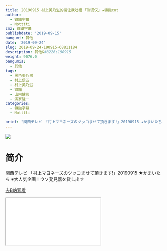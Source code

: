```yaml
---
title: 20190915 村上美乃滋的请让我吐槽 ｢测谎仪｣ ★镰鼬cut
author:
  - 镰鼬字幕
  - Notttti
zmz: 镰鼬字幕
publishdate: '2019-09-15'
bangumi: 其他
date: '2019-09-24'
slug: 2019-09-24-190915-68811184
description: 其他&#8226;190915
weight: 9076.0
bangumis:
  - 其他
tags:
  - 黑色美乃滋
  - 村上信五
  - 村上美乃滋
  - 镰鼬
  - 山内健司
  - 滨家隆一
categories:
  - 镰鼬字幕
  - Notttti

brief: "関西テレビ 「村上マヨネーズのツッコませて頂きます!」20190915 ★かまいたち ※大人気企画！ウソ発見器を貸し出す"
---
```

![](https://raw.githubusercontent.com/tcgriffith/owaraisite/master/static/tmpimg/447a426ac05e916a16b7890e191f775162b0958a.jpg.480.jpg)
# 简介  
関西テレビ
「村上マヨネーズのツッコませて頂きます!」20190915 ★かまいたち
※大人気企画！ウソ発見器を貸し出す  

[去B站观看](https://www.bilibili.com/video/av68811184/)
<div class ="resp-container"><iframe class="testiframe" src="//player.bilibili.com/player.html?aid=68811184"", scrolling="no", allowfullscreen="true" > </iframe></div> 
